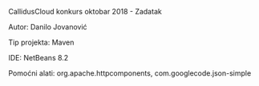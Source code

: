 CallidusCloud konkurs oktobar 2018 - Zadatak

Autor: Danilo Jovanović

Tip projekta: Maven

IDE: NetBeans 8.2

Pomoćni alati: org.apache.httpcomponents, com.googlecode.json-simple
